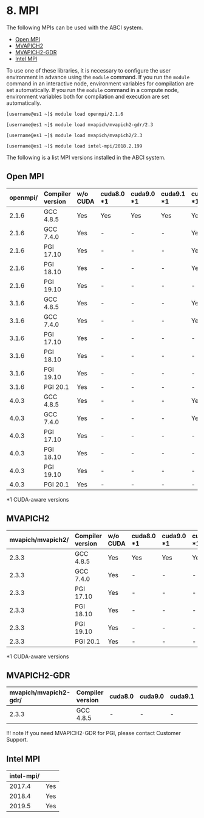# 8. MPI

The following MPIs can be used with the ABCI system.

* [Open MPI](https://www.open-mpi.org/)
* [MVAPICH2](http://mvapich.cse.ohio-state.edu/overview/#mv2)
* [MVAPICH2-GDR](http://mvapich.cse.ohio-state.edu/overview/#mv2gdr)
* [Intel MPI](https://software.intel.com/en-us/intel-mpi-library)

To use one of these libraries, it is necessary to configure the user environment in advance using the `module` command.
If you run the `module` command in an interactive node, environment variables for compilation are set automatically.
If you run the `module` command in a compute node, environment variables both for compilation and execution are set automatically.

```
[username@es1 ~]$ module load openmpi/2.1.6
```

```
[username@es1 ~]$ module load mvapich/mvapich2-gdr/2.3
```

```
[username@es1 ~]$ module load mvapich/mvapich2/2.3
```

```
[username@es1 ~]$ module load intel-mpi/2018.2.199
```

The following is a list MPI versions installed in the ABCI system.

## Open MPI

| openmpi/ | Compiler version | w/o CUDA | cuda8.0 \*1 | cuda9.0 \*1 | cuda9.1 \*1 | cuda9.2 \*1 | cuda10.0 \*1 | cuda10.1 \*1 | cuda10.2 \*1 |
|:--|:--|:--|:--|:--|:--|:--|:--|:--|:--|
| 2.1.6  | GCC 4.8.5 | Yes | Yes | Yes | Yes | Yes | Yes | Yes | Yes |
| 2.1.6  | GCC 7.4.0 | Yes | -   | -   | -   | Yes | Yes | Yes | Yes |
| 2.1.6  | PGI 17.10 | Yes | -   | -   | -   | Yes | -   | -   | -   |
| 2.1.6  | PGI 18.10 | Yes | -   | -   | -   | Yes | Yes | Yes | Yes |
| 2.1.6  | PGI 19.10 | Yes | -   | -   | -   | -   | -   | Yes | Yes |
| 3.1.6  | GCC 4.8.5 | Yes | -   | -   | -   | Yes | Yes | Yes | Yes |
| 3.1.6  | GCC 7.4.0 | Yes | -   | -   | -   | Yes | Yes | Yes | Yes |
| 3.1.6  | PGI 17.10 | Yes | -   | -   | -   | -   | -   | -   | -   |
| 3.1.6  | PGI 18.10 | Yes | -   | -   | -   | -   | -   | -   | -   |
| 3.1.6  | PGI 19.10 | Yes | -   | -   | -   | -   | -   | -   | -   |
| 3.1.6  | PGI 20.1  | Yes | -   | -   | -   | -   | -   | -   | -   |
| 4.0.3  | GCC 4.8.5 | Yes | -   | -   | -   | Yes | Yes | Yes | Yes |
| 4.0.3  | GCC 7.4.0 | Yes | -   | -   | -   | Yes | Yes | Yes | Yes |
| 4.0.3  | PGI 17.10 | Yes | -   | -   | -   | -   | -   | -   | -   |
| 4.0.3  | PGI 18.10 | Yes | -   | -   | -   | -   | -   | -   | -   |
| 4.0.3  | PGI 19.10 | Yes | -   | -   | -   | -   | -   | -   | -   |
| 4.0.3  | PGI 20.1  | Yes | -   | -   | -   | -   | -   | -   | -   |

\*1 CUDA-aware versions

## MVAPICH2

| mvapich/mvapich2/ | Compiler version | w/o CUDA | cuda8.0 \*1 | cuda9.0 \*1 | cuda9.1 \*1 | cuda9.2 \*1 | cuda10.0 \*1 | cuda10.1 \*1 | cuda10.2 \*1 |
|:--|:--|:--|:--|:--|:--|:--|:--|:--|:--|
| 2.3.3 | GCC 4.8.5 | Yes | Yes | Yes | Yes | Yes | Yes | Yes | Yes |
| 2.3.3 | GCC 7.4.0 | Yes | -   | -   | -   | Yes | Yes | Yes | Yes |
| 2.3.3 | PGI 17.10 | Yes | -   | -   | -   | Yes | -   | -   | -   |
| 2.3.3 | PGI 18.10 | Yes | -   | -   | -   | Yes | Yes | Yes | Yes |
| 2.3.3 | PGI 19.10 | Yes | -   | -   | -   | -   | -   | Yes | Yes |
| 2.3.3 | PGI 20.1  | Yes | -   | -   | -   | -   | -   | -   | -   |

\*1 CUDA-aware versions

## MVAPICH2-GDR

| mvapich/mvapich2-gdr/ | Compiler version | cuda8.0 | cuda9.0 | cuda9.1 | cuda9.2 | cuda10.0 | cuda10.1 | cuda10.2 |
|:--|:--|:--|:--|:--|:--|:--|:--|:--|
| 2.3.3  | GCC 4.8.5 | -   | -   | -   | Yes | Yes | Yes | -   |

!!! note
    If you need MVAPICH2-GDR for PGI, please contact Customer Support.

## Intel MPI

| intel-mpi/ | |
|:--|:--|
| 2017.4 | Yes |
| 2018.4 | Yes |
| 2019.5 | Yes |
